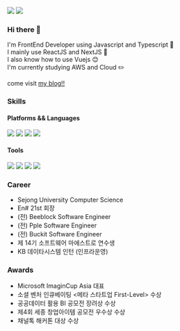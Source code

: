 <a href="#" target="_blank"><img src="https://img.shields.io/badge/gus70005319%40gmail.com-red?style=flat&logo=google&logoColor=white"></a>
<a href="#" target="_blank"><img src="https://img.shields.io/badge/-wook5__16-%23E4405F?style=flat&logo=instagram&logoColor=white"></a>
### Hi there 👋
I'm FrontEnd Developer using Javascript and Typescript 🎉 <br/>
I mainly use ReactJS and NextJS 🔑 <br/>
I also know how to use Vuejs 😊<br/> 
I'm currently studying AWS and Cloud ✏️ <br/> 

come visit <a href="https://velog.io/@nookcoder2/" target="_blank">my blog!!<a/>  



### Skills
#### Platforms && Languages 
<a href="#" target="_blank"><img src="https://img.shields.io/badge/ReactJs-blue?logo=react"></a>
<a href="#" target="_blank"><img src="https://img.shields.io/badge/VueJs-black?logo=vuedotjs"></a>
<a href="#" target="_blank"><img src="https://img.shields.io/badge/TypeScript-blue?logo=typescript&logoColor=white"></a>
<a href="#" target="_blank"><img src="https://img.shields.io/badge/NodeJS-green?logo=nodedotjs"></a>
#### Tools 
  
<a href="#" target="_blank"><img src="https://img.shields.io/badge/Git-orange?logo=git&logoColor=white"></a>
<a href="#" target="_blank"><img src="https://img.shields.io/badge/-AWS-orange?logo=amazonaws"></a>
<a href="#" target="_blank"><img src="https://img.shields.io/badge/Figma-black?logo=figma"></a>
<a href="#" target="_blank"><img src="https://img.shields.io/badge/Postman-critical?logo=postman&logoColor=white"></a>
### Career

- Sejong University Computer Science 
- En# 21st 회장 
- (전) Beeblock Software Engineer
- (전) Pple Software Engineer
- (전) Buckit Software Engineer
- 제 14기 소프트웨어 마에스트로 연수생
- KB 데이타시스템 인턴 (인프라운영)

### Awards
- Microsoft ImaginCup Asia 대표 
- 소셜 벤처 인큐베이팅 <메타 스타트업 First-Level> 수상
- 공공데이터 활용 BI 공모전 장려상 수상 
- 제4회 세종 창업아이템 공모전 우수상 수상
- 채널톡 해커톤 대상 수상

  
<!--
**nookcoder/nookcoder** is a ✨ _special_ ✨ repository because its `README.md` (this file) appears on your GitHub profile.

Here are some ideas to get you started:

- 🔭 I’m currently working on ...
- 🌱 I’m currently learning ...
- 👯 I’m looking to collaborate on ...
- 🤔 I’m looking for help with ...
- 💬 Ask me about ...
- 📫 How to reach me: ...
- 😄 Pronouns: ...
- ⚡ Fun fact: ...
-->
